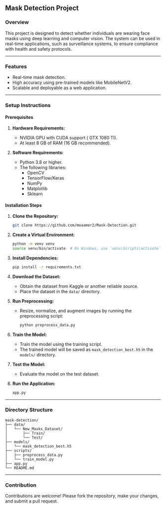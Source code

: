## Mask Detection Project

### Overview
This project is designed to detect whether individuals are wearing face masks using deep learning and computer vision. The system can be used in real-time applications, such as surveillance systems, to ensure compliance with health and safety protocols.

---

### Features
- Real-time mask detection.
- High accuracy using pre-trained models like MobileNetV2.
- Scalable and deployable as a web application.

---

### Setup Instructions

#### Prerequisites

1. **Hardware Requirements:**
   - NVIDIA GPU with CUDA support ( GTX 1080 TI).
   - At least 8 GB of RAM (16 GB recommended).

2. **Software Requirements:**
   - Python 3.8 or higher.
   - The following libraries:
     - OpenCV
     - TensorFlow/Keras
     - NumPy
     - Matplotlib
     - Sklearn

#### Installation Steps

1. **Clone the Repository:**
   ```bash
   git clone https://github.com/moaamer2/Mask-Detection.git
   
   ```

2. **Create a Virtual Environment:**
   ```bash
   python -m venv venv
   source venv/bin/activate  # On Windows, use `venv\Scripts\activate`
   ```

3. **Install Dependencies:**
   ```bash
   pip install -r requirements.txt
   ```

4. **Download the Dataset:**
   - Obtain the dataset from Kaggle or another reliable source.
   - Place the dataset in the `data/` directory.

5. **Run Preprocessing:**
   - Resize, normalize, and augment images by running the preprocessing script:
     ```bash
     python preprocess_data.py
     ```

6. **Train the Model:**
   - Train the model using the training script.    
   - The trained model will be saved as `mask_detection_best.h5` in the `models/` directory.

7. **Test the Model:**
   - Evaluate the model on the test dataset.

8. **Run the Application:**
   ```bash
   app.py
   ```

---

### Directory Structure

```plaintext
mask-detection/
├── data/
│   └── New_Masks_Dataset/
│       ├── Train/
│       └── Test/
├── models/
│   └── mask_detection_best.h5
├── scripts/
│   ├── preprocess_data.py
│   └── train_model.py
├── app.py
└── README.md
```

---

### Contribution
Contributions are welcome! Please fork the repository, make your changes, and submit a pull request.

